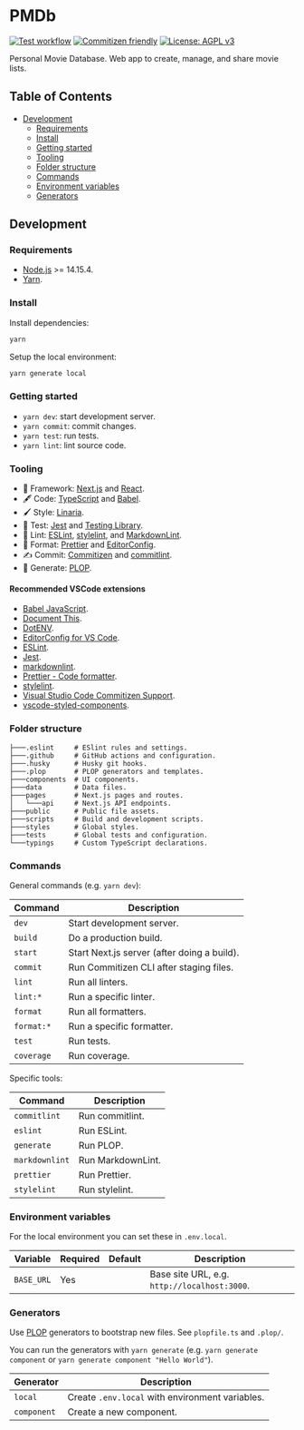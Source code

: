 # PMDb

[![Test workflow](https://github.com/quasibit/pmdb/workflows/Test/badge.svg)](https://github.com/quasibit/pmdb/actions?query=workflow%3ATest)
[![Commitizen friendly](https://img.shields.io/badge/commitizen-friendly-brightgreen.svg)](http://commitizen.github.io/cz-cli/)
[![License: AGPL v3](https://img.shields.io/badge/License-AGPL%20v3-blue.svg)](https://www.gnu.org/licenses/agpl-3.0)

Personal Movie Database. Web app to create, manage, and share movie lists.

## Table of Contents

- [Development](#development)
  - [Requirements](#requirements)
  - [Install](#install)
  - [Getting started](#getting-started)
  - [Tooling](#tooling)
  - [Folder structure](#folder-structure)
  - [Commands](#commands)
  - [Environment variables](#environment-variables)
  - [Generators](#generators)

## Development

### Requirements

- [Node.js](https://nodejs.org/en/) >= 14.15.4.
- [Yarn](https://yarnpkg.com/).

### Install

Install dependencies:

```bash
yarn
```

Setup the local environment:

```bash
yarn generate local
```

### Getting started

- `yarn dev`: start development server.
- `yarn commit`: commit changes.
- `yarn test`: run tests.
- `yarn lint`: lint source code.

### Tooling

- 🚀 Framework: [Next.js](https://nextjs.org/) and [React](https://reactjs.org/).
- 🖋️ Code: [TypeScript](typescriptlang.org/) and [Babel](https://babeljs.io/).
- 🖌️ Style: [Linaria](https://linaria.dev/).
- 🧪 Test: [Jest](https://jestjs.io/) and [Testing Library](https://testing-library.com/).
- 🧷 Lint: [ESLint](https://eslint.org/), [stylelint](https://stylelint.io/), and
  [MarkdownLint](https://github.com/DavidAnson/markdownlint).
- 📐 Format: [Prettier](https://prettier.io/) and [EditorConfig](https://editorconfig.org/).
- ✍️ Commit: [Commitizen](http://commitizen.github.io/cz-cli/) and [commitlint](https://commitlint.js.org/#/).
- 🧞 Generate: [PLOP](https://plopjs.com/).

#### Recommended VSCode extensions

- [Babel JavaScript](https://marketplace.visualstudio.com/items?itemName=mgmcdermott.vscode-language-babel).
- [Document This](https://marketplace.visualstudio.com/items?itemName=oouo-diogo-perdigao.docthis).
- [DotENV](https://marketplace.visualstudio.com/items?itemName=mikestead.dotenv).
- [EditorConfig for VS Code](https://marketplace.visualstudio.com/items?itemName=EditorConfig.EditorConfig).
- [ESLint](https://marketplace.visualstudio.com/items?itemName=dbaeumer.vscode-eslint).
- [Jest](https://marketplace.visualstudio.com/items?itemName=Orta.vscode-jest).
- [markdownlint](https://marketplace.visualstudio.com/items?itemName=DavidAnson.vscode-markdownlint).
- [Prettier - Code formatter](https://marketplace.visualstudio.com/items?itemName=esbenp.prettier-vscode).
- [stylelint](https://marketplace.visualstudio.com/items?itemName=stylelint.vscode-stylelint).
- [Visual Studio Code Commitizen Support](https://marketplace.visualstudio.com/items?itemName=KnisterPeter.vscode-commitizen).
- [vscode-styled-components](https://marketplace.visualstudio.com/items?itemName=jpoissonnier.vscode-styled-components).

### Folder structure

```text
├───.eslint     # ESlint rules and settings.
├───.github     # GitHub actions and configuration.
├───.husky      # Husky git hooks.
├───.plop       # PLOP generators and templates.
├───components  # UI components.
├───data        # Data files.
├───pages       # Next.js pages and routes.
│   └───api     # Next.js API endpoints.
├───public      # Public file assets.
├───scripts     # Build and development scripts.
├───styles      # Global styles.
├───tests       # Global tests and configuration.
└───typings     # Custom TypeScript declarations.
```

### Commands

General commands (e.g. `yarn dev`):

| Command    | Description                                 |
| ---------- | ------------------------------------------- |
| `dev`      | Start development server.                   |
| `build`    | Do a production build.                      |
| `start`    | Start Next.js server (after doing a build). |
| `commit`   | Run Commitizen CLI after staging files.     |
| `lint`     | Run all linters.                            |
| `lint:*`   | Run a specific linter.                      |
| `format`   | Run all formatters.                         |
| `format:*` | Run a specific formatter.                   |
| `test`     | Run tests.                                  |
| `coverage` | Run coverage.                               |

Specific tools:

| Command        | Description       |
| -------------- | ----------------- |
| `commitlint`   | Run commitlint.   |
| `eslint`       | Run ESLint.       |
| `generate`     | Run PLOP.         |
| `markdownlint` | Run MarkdownLint. |
| `prettier`     | Run Prettier.     |
| `stylelint`    | Run stylelint.    |

### Environment variables

For the local environment you can set these in `.env.local`.

| Variable   | Required | Default | Description                                  |
| ---------- | -------- | ------- | -------------------------------------------- |
| `BASE_URL` | Yes      |         | Base site URL, e.g. `http://localhost:3000`. |

### Generators

Use [PLOP](https://plopjs.com/) generators to bootstrap new files. See `plopfile.ts`
and `.plop/`.

You can run the generators with `yarn generate` (e.g. `yarn generate component`
or `yarn generate component "Hello World"`).

| Generator   | Description                                     |
| ----------- | ----------------------------------------------- |
| `local`     | Create `.env.local` with environment variables. |
| `component` | Create a new component.                         |
